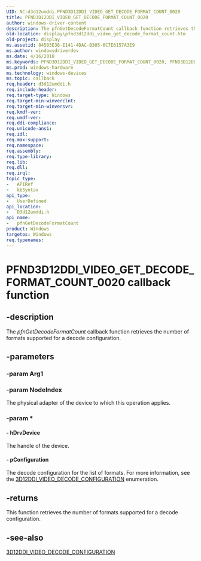 ```yaml
---
UID: NC:d3d12umddi.PFND3D12DDI_VIDEO_GET_DECODE_FORMAT_COUNT_0020
title: PFND3D12DDI_VIDEO_GET_DECODE_FORMAT_COUNT_0020
author: windows-driver-content
description: The pfnGetDecodeFormatCount callback function retrieves the number of formats supported for a decode configuration.
old-location: display\pfnd3d12ddi_video_get_decode_format_count.htm
old-project: display
ms.assetid: 84503E38-E141-4DAC-B305-6C7E6157A3E9
ms.author: windowsdriverdev
ms.date: 4/16/2018
ms.keywords: PFND3D12DDI_VIDEO_GET_DECODE_FORMAT_COUNT_0020, PFND3D12DDI_VIDEO_GET_DECODE_FORMAT_COUNT_0020 callback, d3d12umddi/pfnGetDecodeFormatCount, display.pfnd3d12ddi_video_get_decode_format_count, pfnGetDecodeFormatCount, pfnGetDecodeFormatCount callback function [Display Devices]
ms.prod: windows-hardware
ms.technology: windows-devices
ms.topic: callback
req.header: d3d12umddi.h
req.include-header: 
req.target-type: Windows
req.target-min-winverclnt: 
req.target-min-winversvr: 
req.kmdf-ver: 
req.umdf-ver: 
req.ddi-compliance: 
req.unicode-ansi: 
req.idl: 
req.max-support: 
req.namespace: 
req.assembly: 
req.type-library: 
req.lib: 
req.dll: 
req.irql: 
topic_type:
-	APIRef
-	kbSyntax
api_type:
-	UserDefined
api_location:
-	D3d12umddi.h
api_name:
-	pfnGetDecodeFormatCount
product: Windows
targetos: Windows
req.typenames: 
---
```


# PFND3D12DDI_VIDEO_GET_DECODE_FORMAT_COUNT_0020 callback function


## -description


The <i>pfnGetDecodeFormatCount</i> callback function retrieves the number of formats supported for a decode configuration.


## -parameters




### -param Arg1


### -param NodeIndex

The physical adapter of the device to which this operation applies.


### -param *








#### - hDrvDevice

The handle of the device.


#### - pConfiguration

The decode configuration for the list of formats.  For more information, see the <a href="https://msdn.microsoft.com/33BD5E1F-75F3-44DC-AE83-A22992CAB6B5">3D12DDI_VIDEO_DECODE_CONFIGURATION</a> enumeration.


## -returns



This function retrieves the number of formats supported for a decode configuration.




## -see-also




<a href="https://msdn.microsoft.com/33BD5E1F-75F3-44DC-AE83-A22992CAB6B5">3D12DDI_VIDEO_DECODE_CONFIGURATION</a>
 

 

